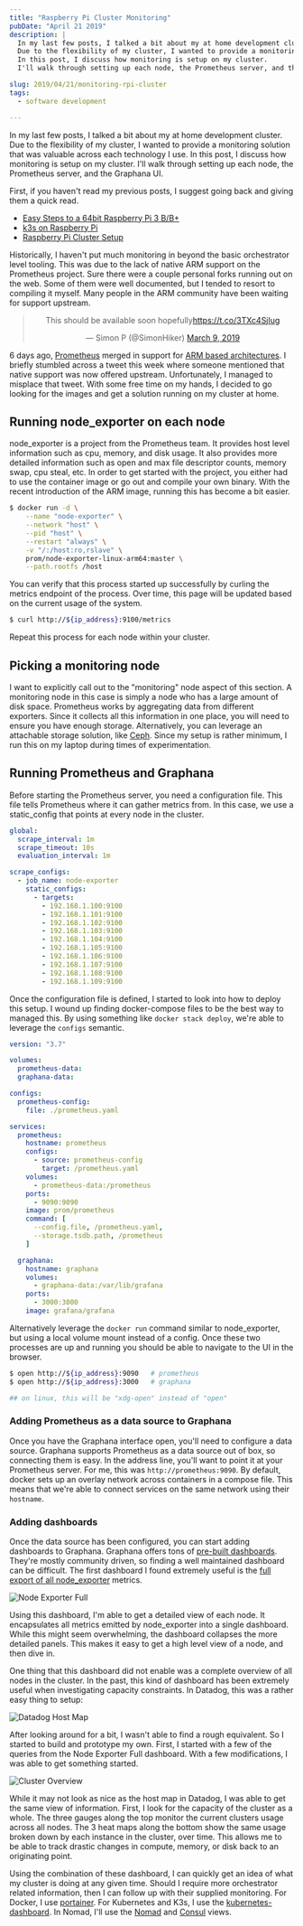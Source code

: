 ```yaml
---
title: "Raspberry Pi Cluster Monitoring"
pubDate: "April 21 2019"
description: |
  In my last few posts, I talked a bit about my at home development cluster.
  Due to the flexibility of my cluster, I wanted to provide a monitoring solution that was valuable across each technology I use.
  In this post, I discuss how monitoring is setup on my cluster.
  I'll walk through setting up each node, the Prometheus server, and the Graphana UI.

slug: 2019/04/21/monitoring-rpi-cluster
tags:
  - software development

---
```


In my last few posts, I talked a bit about my at home development cluster.
Due to the flexibility of my cluster, I wanted to provide a monitoring solution that was valuable across each technology I use.
In this post, I discuss how monitoring is setup on my cluster.
I'll walk through setting up each node, the Prometheus server, and the Graphana UI.

<!--more-->

First, if you haven't read my previous posts, I suggest going back and giving them a quick read.

* [Easy Steps to a 64bit Raspberry Pi 3 B/B+](/blog/2019/03/17/64bit-raspberry-pi)
* [k3s on Raspberry Pi](/blog/2019/04/10/k8s-k3s-rpi-oh-my)
* [Raspberry Pi Cluster Setup](/blog/2019/04/12/rpi-cluster-setup)

Historically, I haven't put much monitoring in beyond the basic orchestrator level tooling.
This was due to the lack of native ARM support on the Prometheus project.
Sure there were a couple personal forks running out on the web.
Some of them were well documented, but I tended to resort to compiling it myself.
Many people in the ARM community have been waiting for support upstream.

<center>
<blockquote class="twitter-tweet"><p lang="en" dir="ltr">This should be available soon hopefully<a href="https://t.co/3TXc4SjIug">https://t.co/3TXc4SjIug</a></p>&mdash; Simon P (@SimonHiker) <a href="https://twitter.com/SimonHiker/status/1104430227785244672?ref_src=twsrc%5Etfw">March 9, 2019</a></blockquote> <script async src="https://platform.twitter.com/widgets.js" charset="utf-8"></script>
</center>

6 days ago, [Prometheus](https://prometheus.io) merged in support for [ARM based architectures](https://github.com/prometheus/prometheus/pull/5031).
I briefly stumbled across a tweet this week where someone mentioned that native support was now offered upstream.
Unfortunately, I managed to misplace that tweet.
With some free time on my hands, I decided to go looking for the images and get a solution running on my cluster at home.

## Running node_exporter on each node

node_exporter is a project from the Prometheus team.
It provides host level information such as cpu, memory, and disk usage.
It also provides more detailed information such as open and max file descriptor counts, memory swap, cpu steal, etc.
In order to get started with the project, you either had to use the container image or go out and compile your own binary.
With the recent introduction of the ARM image, running this has become a bit easier.

```bash
$ docker run -d \
    --name "node-exporter" \
    --network "host" \
    --pid "host" \
    --restart "always" \
    -v "/:/host:ro,rslave" \
    prom/node-exporter-linux-arm64:master \
    --path.rootfs /host
```

You can verify that this process started up successfully by curling the metrics endpoint of the process.
Over time, this page will be updated based on the current usage of the system.

```bash
$ curl http://${ip_address}:9100/metrics
```

Repeat this process for each node within your cluster.

## Picking a monitoring node

I want to explicitly call out to the "monitoring" node aspect of this section.
A monitoring node in this case is simply a node who has a large amount of disk space.
Prometheus works by aggregating data from different exporters.
Since it collects all this information in one place, you will need to ensure you have enough storage.
Alternatively, you can leverage an attachable storage solution, like [Ceph](https://ceph.com/).
Since my setup is rather minimum, I run this on my laptop during times of experimentation.

## Running Prometheus and Graphana

Before starting the Prometheus server, you need a configuration file.
This file tells Prometheus where it can gather metrics from.
In this case, we use a static_config that points at every node in the cluster.

```yaml
global:
  scrape_interval: 1m
  scrape_timeout: 10s
  evaluation_interval: 1m

scrape_configs:
  - job_name: node-exporter
    static_configs:
      - targets:
        - 192.168.1.100:9100
        - 192.168.1.101:9100
        - 192.168.1.102:9100
        - 192.168.1.103:9100
        - 192.168.1.104:9100
        - 192.168.1.105:9100
        - 192.168.1.106:9100
        - 192.168.1.107:9100
        - 192.168.1.108:9100
        - 192.168.1.109:9100
```

Once the configuration file is defined, I started to look into how to deploy this setup.
I wound up finding docker-compose files to be the best way to managed this.
By using something like `docker stack deploy`, we're able to leverage the `configs` semantic.

```yaml
version: "3.7"

volumes:
  prometheus-data:
  graphana-data:

configs:
  prometheus-config:
    file: ./prometheus.yaml

services:
  prometheus:
    hostname: prometheus
    configs:
      - source: prometheus-config
        target: /prometheus.yaml
    volumes:
      - prometheus-data:/prometheus
    ports:
      - 9090:9090
    image: prom/prometheus
    command: [
      --config.file, /prometheus.yaml,
      --storage.tsdb.path, /prometheus
    ]

  graphana:
    hostname: graphana
    volumes:
      - graphana-data:/var/lib/grafana
    ports:
      - 3000:3000
    image: grafana/grafana
```

Alternatively leverage the `docker run` command similar to node_exporter, but using a local volume mount instead of a config.
Once these two processes are up and running you should be able to navigate to the UI in the browser.

```bash 
$ open http://${ip_address}:9090   # prometheus
$ open http://${ip_address}:3000   # graphana

## on linux, this will be "xdg-open" instead of "open"
```

### Adding Prometheus as a data source to Graphana

Once you have the Graphana interface open, you'll need to configure a data source.
Graphana supports Prometheus as a data source out of box, so connecting them is easy.
In the address line, you'll want to point it at your Prometheus server.
For me, this was `http://prometheus:9090`.
By default, docker sets up an overlay network across containers in a compose file.
This means that we're able to connect services on the same network using their `hostname`.

### Adding dashboards

Once the data source has been configured, you can start adding dashboards to Graphana.
Graphana offers tons of [pre-built dashboards](https://grafana.com/dashboards).
They're mostly community driven, so finding a well maintained dashboard can be difficult.
The first dashboard I found extremely useful is the [full export of all node_exporter](https://grafana.com/dashboards/1860) metrics.

![Node Exporter Full](/img/rpi-mon-node-exporter-full.png)

Using this dashboard, I'm able to get a detailed view of each node.
It encapsulates all metrics emitted by node_exporter into a single dashboard.
While this might seem overwhelming, the dashboard collapses the more detailed panels.
This makes it easy to get a high level view of a node, and then dive in.

One thing that this dashboard did not enable was a complete overview of all nodes in the cluster.
In the past, this kind of dashboard has been extremely useful when investigating capacity constraints.
In Datadog, this was a rather easy thing to setup:

![Datadog Host Map](/img/rpi-mon-dd.jpg)

After looking around for a bit, I wasn't able to find a rough equivalent.
So I started to build and prototype my own.
First, I started with a few of the queries from the Node Exporter Full dashboard.
With a few modifications, I was able to get something started.

![Cluster Overview](/img/rpi-mon-cluster-overview.png)

While it may not look as nice as the host map in Datadog, I was able to get the same view of information.
First, I look for the capacity of the cluster as a whole.
The three gauges along the top monitor the current clusters usage across all nodes.
The 3 heat maps along the bottom show the same usage broken down by each instance in the cluster, over time.
This allows me to be able to track drastic changes in compute, memory, or disk back to an originating point.

Using the combination of these dashboard, I can quickly get an idea of what my cluster is doing at any given time.
Should I require more orchestrator related information, then I can follow up with their supplied monitoring.
For Docker, I use [portainer](https://portainer.io).
For Kubernetes and K3s, I use the [kubernetes-dashboard](https://github.com/kubernetes/dashboard).
In Nomad, I'll use the [Nomad](https://www.nomadproject.io/) and [Consul](https://www.consul.io/) views.
